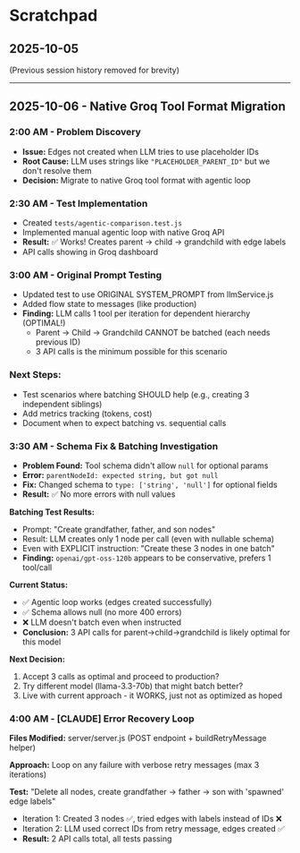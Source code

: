 # Scratchpad

## 2025-10-05

(Previous session history removed for brevity)

---

## 2025-10-06 - Native Groq Tool Format Migration

### 2:00 AM - Problem Discovery
- **Issue:** Edges not created when LLM tries to use placeholder IDs
- **Root Cause:** LLM uses strings like `"PLACEHOLDER_PARENT_ID"` but we don't resolve them
- **Decision:** Migrate to native Groq tool format with agentic loop

### 2:30 AM - Test Implementation
- Created `tests/agentic-comparison.test.js`
- Implemented manual agentic loop with native Groq API
- **Result:** ✅ Works! Creates parent → child → grandchild with edge labels
- API calls showing in Groq dashboard

### 3:00 AM - Original Prompt Testing
- Updated test to use ORIGINAL SYSTEM_PROMPT from llmService.js
- Added flow state to messages (like production)
- **Finding:** LLM calls 1 tool per iteration for dependent hierarchy (OPTIMAL!)
  - Parent → Child → Grandchild CANNOT be batched (each needs previous ID)
  - 3 API calls is the minimum possible for this scenario

### Next Steps:
- Test scenarios where batching SHOULD help (e.g., creating 3 independent siblings)
- Add metrics tracking (tokens, cost)
- Document when to expect batching vs. sequential calls

### 3:30 AM - Schema Fix & Batching Investigation
- **Problem Found:** Tool schema didn't allow `null` for optional params
- **Error:** `parentNodeId: expected string, but got null`
- **Fix:** Changed schema to `type: ['string', 'null']` for optional fields
- **Result:** ✅ No more errors with null values

**Batching Test Results:**
- Prompt: "Create grandfather, father, and son nodes"
- Result: LLM creates only 1 node per call (even with nullable schema)
- Even with EXPLICIT instruction: "Create these 3 nodes in one batch"
- **Finding:** `openai/gpt-oss-120b` appears to be conservative, prefers 1 tool/call

**Current Status:**
- ✅ Agentic loop works (edges created successfully)
- ✅ Schema allows null (no more 400 errors)
- ❌ LLM doesn't batch even when instructed
- **Conclusion:** 3 API calls for parent→child→grandchild is likely optimal for this model

**Next Decision:**
1. Accept 3 calls as optimal and proceed to production?
2. Try different model (llama-3.3-70b) that might batch better?
3. Live with current approach - it WORKS, just not as optimized as hoped

### 4:00 AM - [CLAUDE] Error Recovery Loop
**Files Modified:** server/server.js (POST endpoint + buildRetryMessage helper)

**Approach:** Loop on any failure with verbose retry messages (max 3 iterations)

**Test:** "Delete all nodes, create grandfather → father → son with 'spawned' edge labels"
- Iteration 1: Created 3 nodes ✅, tried edges with labels instead of IDs ❌
- Iteration 2: LLM used correct IDs from retry message, edges created ✅
- **Result:** 2 API calls total, all tests passing

